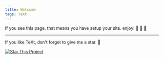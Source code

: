 ```yaml
---
title: Welcome
tags: TeXt
---
```


If you see this page, that means you have setup your site. enjoy! :ghost: :ghost: :ghost:

---

If you like TeXt, don't forget to give me a star. :star2:

[![Star This Project](https://img.shields.io/github/stars/kitian616/jekyll-TeXt-theme.svg?label=Stars&style=social)](https://github.com/kitian616/jekyll-TeXt-theme/)
